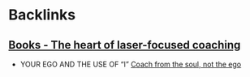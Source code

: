 
# Backlinks
## [Books - The heart of laser-focused coaching](<Books - The heart of laser-focused coaching.md>)
- YOUR EGO AND THE USE OF “I” [Coach from the soul, not the ego](<Coach from the soul, not the ego.md>)

